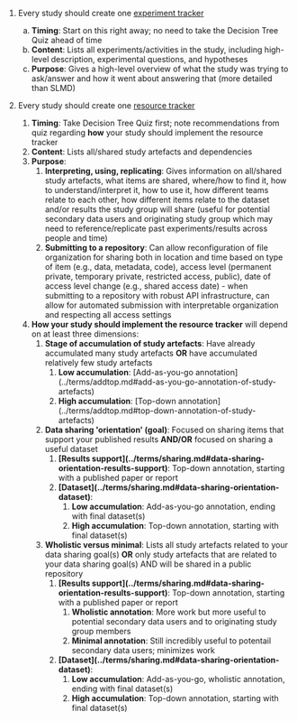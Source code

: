 1. Every study should create one [experiment tracker](../terms/exp.md)
    <ol type="a">
        <li><b>Timing</b>: Start on this right away; no need to take the Decision Tree Quiz ahead of time</li>
        <li><b>Content</b>: Lists all experiments/activities in the study, including high-level description, experimental questions, and hypotheses</li>
        <li><b>Purpose</b>: Gives a high-level overview of what the study was trying to ask/answer and how it went about answering that (more detailed than SLMD)</li>
    </ol>

2. Every study should create one [resource tracker](../terms/resource.md)
    <ol class="lower-alpha">
        <li><b>Timing</b>: Take Decision Tree Quiz first; note recommendations from quiz regarding <b>how</b> your study should implement the resource tracker</li>
        <li><b>Content</b>: Lists all/shared study artefacts and dependencies</li>
        <li><b>Purpose</b>:
            <ol class="lower-roman">
                <li><b>Interpreting, using, replicating</b>: Gives information on all/shared study artefacts, what items are shared, where/how to find it, how to understand/interpret it, how to use it, how different teams relate to each other, how different items relate to the dataset and/or results the study group will share (useful for potential secondary data users and originating study group which may need to reference/replicate past experiments/results across people and time)
                <li><b>Submitting to a repository</b>: Can allow reconfiguration of file organization for sharing both in location and time based on type of item (e.g., data, metadata, code), access level (permanent private, temporary private, restricted access, public), date of access level change (e.g., shared access date) - when submitting to a repository with robust API infrastructure, can allow for automated submission with interpretable organization and respecting all access settings
            </ol>
        </li>
        <li><b>How your study should implement the resource tracker</b> will depend on at least three dimensions:
            <ol class="lower-roman">
                <li><b>Stage of accumulation of study artefacts</b>: Have already accumulated many study artefacts <b>OR</b> have accumulated relatively few study artefacts
                <ol class="decimal">
                    <li><b>Low accumulation</b>: [Add-as-you-go annotation](../terms/addtop.md#add-as-you-go-annotation-of-study-artefacts)</li>
                    <li><b>High accumulation</b>: [Top-down annotation](../terms/addtop.md#top-down-annotation-of-study-artefacts)</li>
                </ol>
                </li>
                <li><b>Data sharing 'orientation' (goal)</b>: Focused on sharing items that support your published results <b>AND/OR</b> focused on sharing a useful dataset
                <ol class="decimal">
                    <li><b>[Results support](../terms/sharing.md#data-sharing-orientation-results-support)</b>: Top-down annotation, starting with a published paper or report</li>
                    <li><b>[Dataset](../terms/sharing.md#data-sharing-orientation-dataset)</b>:
                    <ol class="lower-alpha">
                        <li><b>Low accumulation</b>: Add-as-you-go annotation, ending with final dataset(s)</li>
                        <li><b>High accumulation</b>: Top-down annotation, starting with final dataset(s)</li>
                    </ol>
                    </li>
                </ol>
                <li><b>Wholistic versus minimal</b>: Lists all study artefacts related to your data sharing goal(s) <b>OR</b> only study artefacts that are related to your data sharing goal(s) AND will be shared in a public repository
                <ol class="decimal">
                    <li><b>[Results support](../terms/sharing.md#data-sharing-orientation-results-support)</b>: Top-down annotation, starting with a published paper or report
                    <ol class="lower-alpha">
                        <li><b>Wholistic annotation</b>: More work but more useful to potential secondary data users and to originating study group members</li>
                        <li><b>Minimal annotation</b>: Still incredibly useful to potentail secondary data users; minimizes work</li>
                    </ol>
                    </li>
                    <li><b>[Dataset](../terms/sharing.md#data-sharing-orientation-dataset)</b>:
                    <ol class="lower-alpha">
                        <li><b>Low accumulation</b>: Add-as-you-go, wholistic annotation, ending with final dataset(s)</li>
                        <li><b>High accumulation</b>: Top-down annotation, starting with final dataset(s)
                        <ol class="lower-roman>
                            <li><b>[Wholistic annotation](../terms/holmin.md#wholistic-annotation-of-study-artefacts)</b>: More work but more useful to potential secondary data users and to originating study group members</li>
                            <li><b>[Minimal annotation](../terms/holmin.md#minimal-annotation-of-study-artefacts)</b>: Still incredibly useful to potential secondary data users; minimizes work</li>
                        </ol>
                        </li>
                    </ol>
                    </li>
                </ol>
                </li>
            </ol>
        </li>
    </ol>

